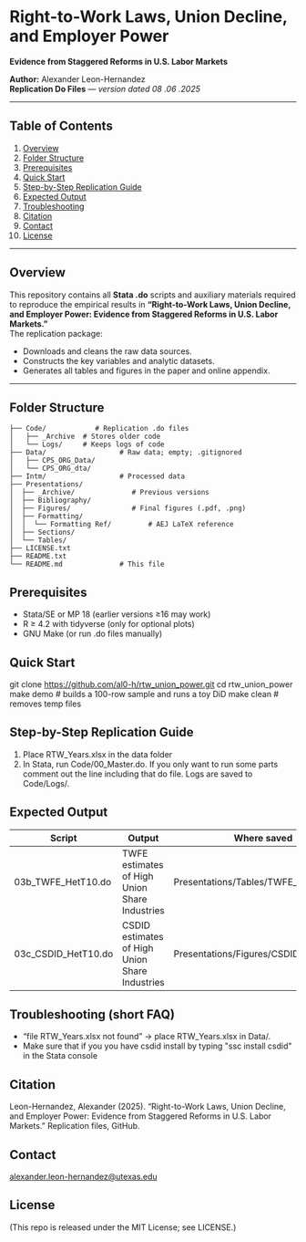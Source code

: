 # Right-to-Work Laws, Union Decline, and Employer Power  
**Evidence from Staggered Reforms in U.S. Labor Markets**  

**Author:** Alexander Leon-Hernandez  
**Replication Do Files** — *version dated 08 .06 .2025*  

---

## Table of Contents
1. [Overview](#overview)  
2. [Folder Structure](#folder-structure)  
3. [Prerequisites](#prerequisites)  
4. [Quick Start](#quick-start)  
5. [Step-by-Step Replication Guide](#step-by-step-replication-guide)  
6. [Expected Output](#expected-output)  
7. [Troubleshooting](#troubleshooting)  
8. [Citation](#citation)  
9. [Contact](#contact)  
10. [License](#license)  

---

## Overview
This repository contains all **Stata .do** scripts and auxiliary materials required to reproduce the empirical results in **“Right-to-Work Laws, Union Decline, and Employer Power: Evidence from Staggered Reforms in U.S. Labor Markets.”**  
The replication package:

* Downloads and cleans the raw data sources.  
* Constructs the key variables and analytic datasets.  
* Generates all tables and figures in the paper and online appendix.  

---

## Folder Structure
```
├── Code/            # Replication .do files
│   ├── _Archive  # Stores older code
│   └── Logs/     # Keeps logs of code
├── Data/                  # Raw data; empty; .gitignored
│   ├── CPS_ORG_Data/
│   └── CPS_ORG_dta/
├── Intm/                  # Processed data
├── Presentations/
│  ├── _Archive/              # Previous versions
│  ├── Bibliography/
│  ├── Figures/               # Final figures (.pdf, .png)
│  ├── Formatting/
│  │  └── Formatting Ref/         # AEJ LaTeX reference
│  ├── Sections/
│  └── Tables/
├── LICENSE.txt
├── README.txt
└── README.md              # This file
```

## Prerequisites
* Stata/SE or MP 18  (earlier versions ≥16 may work)
* R $\geq$ 4.2 with tidyverse (only for optional plots)
*  GNU Make (or run .do files manually)

## Quick Start

git clone https://github.com/al0-h/rtw_union_power.git
cd rtw_union_power
make demo            # builds a 100-row sample and runs a toy DiD
make clean           # removes temp files

## Step-by-Step Replication Guide
1. Place RTW_Years.xlsx in the data folder
2. In Stata, run Code/00_Master.do. If you only want to run some parts comment out the line including that do file.
Logs are saved to Code/Logs/.

## Expected Output

| Script                | Output                         | Where saved                           |
| --------------------- | ------------------------------ | ------------------------------------- |
| 03b\_TWFE\_HetT10.do  | TWFE estimates of High Union Share Industries      | Presentations/Tables/TWFE\_HetT10.pdf |
| 03c\_CSDID\_HetT10.do | CSDID estimates of High Union Share Industries | Presentations/Figures/CSDID\_HetT10.pdf   |


## Troubleshooting (short FAQ)
* “file RTW_Years.xlsx not found” → place RTW_Years.xlsx in Data/.
* Make sure that if you you have csdid install by typing "ssc install csdid" in the Stata console

## Citation 
Leon-Hernandez, Alexander (2025).
“Right-to-Work Laws, Union Decline, and Employer Power: Evidence from Staggered Reforms in U.S. Labor Markets.” Replication files, GitHub.

## Contact
alexander.leon-hernandez@utexas.edu

## License
(This repo is released under the MIT License; see LICENSE.)

